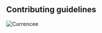 ## Contributing guidelines

![Currencee](https://user-images.githubusercontent.com/62628408/175950455-dfa3607f-ce6a-4249-b5f4-ad0edf1b4f09.jpg)
